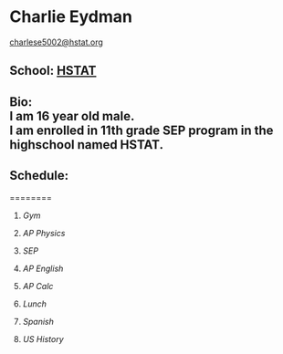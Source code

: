 # Charlie Eydman

charlese5002@hstat.org

## School: [HSTAT](http://hstat.org/)

## **Bio:** <br>I am 16 year old male.<br> I am enrolled in 11th grade SEP program in the highschool named HSTAT.<br>

## Schedule:
========
1) _Gym_

2) _AP Physics_

3) _SEP_

4) _AP English_

5) _AP Calc_

6) _Lunch_

7) _Spanish_

8) _US History_